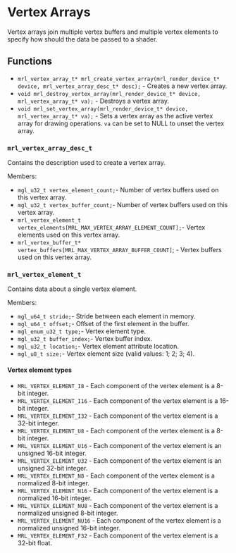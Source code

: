 # Vertex Arrays

Vertex arrays join multiple vertex buffers and multiple vertex elements to specify how should the data be passed to a shader.

## Functions

- `mrl_vertex_array_t* mrl_create_vertex_array(mrl_render_device_t* device, mrl_vertex_array_desc_t* desc);` - Creates a new vertex array.
- `void mrl_destroy_vertex_array(mrl_render_device_t* device, mrl_vertex_array_t* va);` - Destroys a vertex array.
- `void mrl_set_vertex_array(mrl_render_device_t* device, mrl_vertex_array_t* va);` - Sets a vertex array as the active vertex array for drawing operations. `va` can be set to NULL to unset the vertex array.

### `mrl_vertex_array_desc_t`

Contains the description used to create a vertex array.

Members:

 - `mgl_u32_t vertex_element_count;`- Number of vertex buffers used on this vertex array.
 - `mgl_u32_t vertex_buffer_count;`- Number of vertex buffers used on this vertex array.
 - `mrl_vertex_element_t vertex_elements[MRL_MAX_VERTEX_ARRAY_ELEMENT_COUNT];`- Vertex elements used on this vertex array.
 - `mrl_vertex_buffer_t* vertex_buffers[MRL_MAX_VERTEX_ARRAY_BUFFER_COUNT]`; - Vertex buffers used on this vertex array.
### `mrl_vertex_element_t`

Contains data about a single vertex element.

Members:

- `mgl_u64_t stride;`- Stride between each element in memory.
- `mgl_u64_t offset;`- Offset of the first element in the buffer.
- `mgl_enum_u32_t type;`- Vertex element type.
- `mgl_u32_t buffer_index;`- Vertex buffer index.
- `mgl_u32_t location;`- Vertex element attribute location.
- `mgl_u8_t size;`- Vertex element size (valid values: 1; 2; 3; 4).

#### Vertex element types

- `MRL_VERTEX_ELEMENT_I8` - Each component of the vertex element is a 8-bit integer.
- `MRL_VERTEX_ELEMENT_I16` - Each component of the vertex element is a 16-bit integer.
- `MRL_VERTEX_ELEMENT_I32` - Each component of the vertex element is a 32-bit integer.
- `MRL_VERTEX_ELEMENT_U8` - Each component of the vertex element is a 8-bit integer.
- `MRL_VERTEX_ELEMENT_U16` - Each component of the vertex element is an unsigned 16-bit integer.
- `MRL_VERTEX_ELEMENT_U32` - Each component of the vertex element is an unsigned 32-bit integer.
- `MRL_VERTEX_ELEMENT_N8` - Each component of the vertex element is a normalized 8-bit integer.
- `MRL_VERTEX_ELEMENT_N16` - Each component of the vertex element is a normalized 16-bit integer.
- `MRL_VERTEX_ELEMENT_NU8` - Each component of the vertex element is a normalized unsigned 8-bit integer.
- `MRL_VERTEX_ELEMENT_NU16` - Each component of the vertex element is a normalized unsigned 16-bit integer.
- `MRL_VERTEX_ELEMENT_F32` - Each component of the vertex element is a 32-bit float.